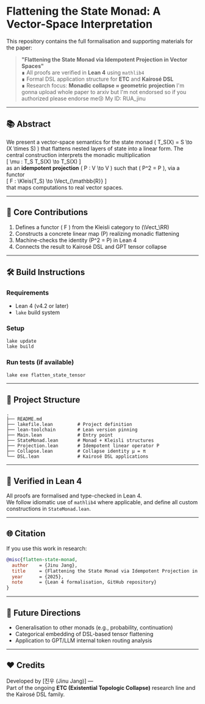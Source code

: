 # Flattening the State Monad: A Vector-Space Interpretation

This repository contains the full formalisation and supporting materials for the paper:

> **"Flattening the State Monad via Idempotent Projection in Vector Spaces"**  
> ∎ All proofs are verified in **Lean 4** using `mathlib4`  
> ∎ Formal DSL application structure for **ETC** and **Kairosé DSL**  
> ∎ Research focus: **Monadic collapse ≈ geometric projection**
> I'm gonna upload whole paper to arxiv but I'm not endorsed so if you authorized please endorse me😢
> My ID: RUA_jinu

---

## 📚 Abstract

We present a vector-space semantics for the state monad \( T_S(X) = S \to (X \times S) \) that flattens nested layers of state into a linear form. The central construction interprets the monadic multiplication  
\[ \mu : T_S T_S(X) \to T_S(X) \]  
as an **idempotent projection** \( P : V \to V \) such that \( P^2 = P \), via a functor  
\[ F : \Kleis(T_S) \to \Vect_{\mathbb{R}} \]  
that maps computations to real vector spaces.

---

## 🧮 Core Contributions

1. Defines a functor \( F \) from the Kleisli category to \(\Vect_\RR\)
2. Constructs a concrete linear map \(P\) realizing monadic flattening
3. Machine-checks the identity \(P^2 = P\) in Lean 4
4. Connects the result to Kairosé DSL and GPT tensor collapse

---

## 🛠 Build Instructions

### Requirements
- Lean 4 (v4.2 or later)
- `lake` build system

### Setup
```bash
lake update
lake build
```

### Run tests (if available)
```bash
lake exe flatten_state_tensor
```

---

## 📁 Project Structure

```
.
├── README.md
├── lakefile.lean         # Project definition
├── lean-toolchain        # Lean version pinning
├── Main.lean             # Entry point
├── StateMonad.lean       # Monad + Kleisli structures
├── Projection.lean       # Idempotent linear operator P
├── Collapse.lean         # Collapse identity μ = π
└── DSL.lean              # Kairosé DSL applications
```

---

## 🧪 Verified in Lean 4

All proofs are formalised and type-checked in Lean 4.  
We follow idiomatic use of `mathlib4` where applicable, and define all custom constructions in `StateMonad.lean`.

---

## 🌐 Citation

If you use this work in research:

```bibtex
@misc{flatten-state-monad,
  author    = {Jinu Jang},
  title     = {Flattening the State Monad via Idempotent Projection in Vector Spaces},
  year      = {2025},
  note      = {Lean 4 formalisation, GitHub repository}
}
```

---

## 🧭 Future Directions

- Generalisation to other monads (e.g., probability, continuation)
- Categorical embedding of DSL-based tensor flattening
- Application to GPT/LLM internal token routing analysis

---

## ❤️ Credits

Developed by [진우 (Jinu Jang)] —  
Part of the ongoing **ETC (Existential Topologic Collapse)** research line and the Kairosé DSL family.
